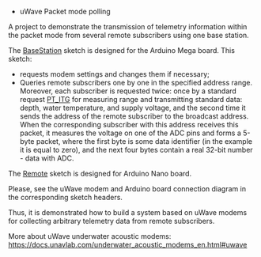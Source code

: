 * uWave Packet mode polling

A project to demonstrate the transmission of telemetry information within the packet mode from several remote subscribers using one base station.

The [BaseStation](https://github.com/ucnl/UCNL_ALibs/blob/main/src/examples/PT_Polling/BaseStation.ino) sketch is designed for the Arduino Mega board. This sketch:
- requests modem settings and changes them if necessary;
- Queries remote subscribers one by one in the specified address range. Moreover, each subscriber is requested twice: once by a standard request [PT_ITG](https://docs.unavlab.com/documentation/EN/uWAVE/uWAVE_Protocol_Specification_en.html#218-ic_h2d_pt_itg) for measuring range and transmitting standard data: depth, water temperature, and supply voltage, and the second time it sends the address of the remote subscriber to the broadcast address. When the corresponding subscriber with this address receives this packet, it measures the voltage on one of the ADC pins and forms a 5-byte packet, where the first byte is some data identifier (in the example it is equal to zero), and the next four bytes contain a real 32-bit number - data with ADC.

The [Remote](https://github.com/ucnl/UCNL_ALibs/blob/main/src/examples/PT_Polling/Remote.ino) sketch is designed for Arduino Nano board. 

Please, see the uWave modem and Arduino board connection diagram in the corresponding sketch headers.

Thus, it is demonstrated how to build a system based on uWave modems for collecting arbitrary telemetry data from remote subscribers.

More about uWave underwater acoustic modems: https://docs.unavlab.com/underwater_acoustic_modems_en.html#uwave
